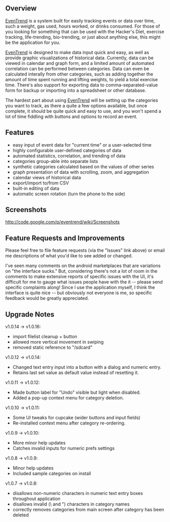## Overview ##

[EvenTrend](http://code.google.com/p/eventrend/) is a system built for easily tracking events or data over time, such a weight, gas used, hours worked, or drinks consumed.  For those of you looking for something that can be used with the Hacker's Diet, exercise tracking, life-trending, bio-trending, or just about anything else, this might be the application for you.

[EvenTrend](http://code.google.com/p/eventrend/) is designed to make data input quick and easy, as well as provide graphic visualizations of historical data.  Currently, data can be viewed in calendar and graph form, and a limited amount of automated correlation can be performed between categories.  Data can even be calculated interally from other categories, such as adding together the amount of time spent running and lifting weights, to yield a total exercise time.  There's also support for exporting data to comma-separated-value form for backup or importing into a spreadsheet or other database.

The hardest part about using [EvenTrend](http://code.google.com/p/eventrend/) will be setting up the categories you want to track, as there a quite a few options available, but once complete, it should be quite quick and easy to use, and you won't spend a lot of time fiddling with buttons and options to record an event.

## Features ##

  * easy input of event data for "current time" or a user-selected time
  * highly configurable user-defined categories of data
  * automated statistics, correlation, and trending of data
  * categories group-able into separate lists
  * synthetic categories calculated based on the values of other series
  * graph presentation of data with scrolling, zoom, and aggregation
  * calendar views of historical data
  * export/import to/from CSV
  * built-in editing of data
  * automatic screen rotation (turn the phone to the side)

## Screenshots ##

http://code.google.com/p/eventrend/wiki/Screenshots

## Feature Requests and Improvements ##

Please feel free to file feature requests (via the "Issues" link above) or email me descriptions of what you'd like to see added or changed.

I've seen many comments on the android marketplaces that are variations on "the interface sucks."  But, considering there's not a lot of room in the comments to make extensive reports of specific issues with the UI, it's difficult for me to gauge what issues people have with the it -- please send specific complaints along!  Since I use the application myself, I think the interface is quite nice -- but obviously not everyone is me, so specific feedback would be greatly appreciated.

## Upgrade Notes ##

v1.0.14 -> v1.0.16:
  * import filelist cleanup + button
  * allowed more vertical movement in swiping
  * removed static reference to "/sdcard"

v1.0.12 -> v1.0.14:
  * Changed text entry input into a button with a dialog and numeric entry.
  * Retains last set value as default value instead of resetting it.

v1.0.11 -> v1.0.12:
  * Made button label for "Undo" visible but light when disabled.
  * Added a pop-up context menu for category deletion.

v1.0.10 -> v1.0.11:
  * Some UI tweaks for cupcake (wider buttons and input fields)
  * Re-installed context menu after category re-ordering.

v1.0.9 -> v1.0.10:
  * More minor help updates
  * Catches invalid inputs for numeric prefs settings

v1.0.8 -> v1.0.9:
  * Minor help updates
  * Included sample categories on install

v1.0.7 -> v1.0.8:
  * disallows non-numeric characters in numeric text entry boxes throughout application
  * disallows invalid (\ and ") characters in category names
  * correctly removes categories from main screen after category has been deleted
